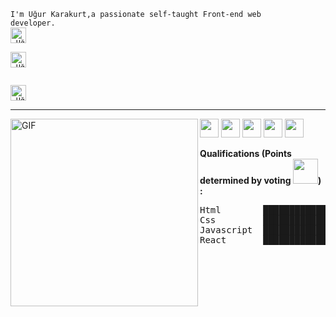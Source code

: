 <code>I'm Uğur Karakurt,a passionate self-taught Front-end web developer.</code>
<code><a align="right" href="https://www.linkedin.com/in/u%C4%9Fur-karakurt-8b77b6154/" target="_blank">
  <img alt="Uğur Karakurt | Instagram" width="25px" src="https://www.flaticon.com/svg/vstatic/svg/1384/1384063.svg?token=exp=1617543310~hmac=49821d9d2c37e0e253a76c62f454ade9"/>
</a></code>
<code><a align="right" href="https://www.instagram.com/ugurkarakurt7/" target="_blank">
  <img alt="Uğur Karakurt | Instagram" width="25px" src="https://www.flaticon.com/svg/vstatic/svg/1384/1384063.svg?token=exp=1617543310~hmac=49821d9d2c37e0e253a76c62f454ade9"/>
</a></code>
<code>
<a align="right" href="https://twitter.com/ugurKarakurt_" target="_blank">
  <img alt="Uğur Karakurt | Twitter" width="25px" src="https://www.flaticon.com/svg/vstatic/svg/733/733579.svg?token=exp=1617015366~hmac=a12d9416a5b60f27b52e10e7792f825a"/>
</a></code>
<hr />
<img align="left" alt="GIF" src="https://media.giphy.com/media/2vnGKHTRcuOTAkT2qA/giphy.gif" height="300" />
<code><img height="30" src="https://media.giphy.com/media/kH6CqYiquZawmU1HI6/giphy.gif"></code>
<code><img height="30" src="https://media.giphy.com/media/fsEaZldNC8A1PJ3mwp/giphy.gif"></code>
<code><img height="30" src="https://media.giphy.com/media/XAxylRMCdpbEWUAvr8/giphy.gif"></code>
<code><img height="30" src="https://media.giphy.com/media/ln7z2eWriiQAllfVcn/giphy.gif"></code>
<code><img height="30" src="https://media.giphy.com/media/eNAsjO55tPbgaor7ma/giphy.gif"></code>


**Qualifications (Points determined by voting <img height="40px" src="https://media.giphy.com/media/PmY2KNjzrPl9wuDw28/giphy.gif">) :**
<!--START_SECTION:waka-->

<pre>
Html        █████████████████████████████████████████████████████████████████▓▒░░░░░░░░  90.58 %
Css         ██████████████████████████████████████████████████████████████████▓▓▒░░░░░░  91.01 %
Javascript  █████████████████████████████████████████████████████████████▓▓▒░░░░░░░░░░░  85.74 %
React       ███████████████████████████████████████▓▒░░░░░░░░░░░░░░░░░░░░░░░░░░░░░░░░░░  50.14 %
</pre>

